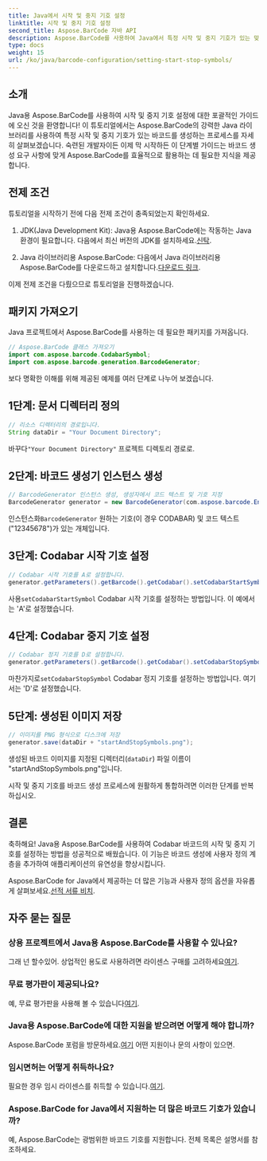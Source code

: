 ```yaml
---
title: Java에서 시작 및 중지 기호 설정
linktitle: 시작 및 중지 기호 설정
second_title: Aspose.BarCode 자바 API
description: Aspose.BarCode를 사용하여 Java에서 특정 시작 및 중지 기호가 있는 맞춤형 Codabar 바코드를 생성하세요. 원활한 통합을 위한 단계별 가이드를 따르세요.
type: docs
weight: 15
url: /ko/java/barcode-configuration/setting-start-stop-symbols/
---
```


## 소개

Java용 Aspose.BarCode를 사용하여 시작 및 중지 기호 설정에 대한 포괄적인 가이드에 오신 것을 환영합니다! 이 튜토리얼에서는 Aspose.BarCode의 강력한 Java 라이브러리를 사용하여 특정 시작 및 중지 기호가 있는 바코드를 생성하는 프로세스를 자세히 살펴보겠습니다. 숙련된 개발자이든 이제 막 시작하든 이 단계별 가이드는 바코드 생성 요구 사항에 맞게 Aspose.BarCode를 효율적으로 활용하는 데 필요한 지식을 제공합니다.

## 전제 조건

튜토리얼을 시작하기 전에 다음 전제 조건이 충족되었는지 확인하세요.

1.  JDK(Java Development Kit): Java용 Aspose.BarCode에는 작동하는 Java 환경이 필요합니다. 다음에서 최신 버전의 JDK를 설치하세요.[신탁](https://www.oracle.com/java/technologies/javase-downloads.html).

2.  Java 라이브러리용 Aspose.BarCode: 다음에서 Java 라이브러리용 Aspose.BarCode를 다운로드하고 설치합니다.[다운로드 링크](https://releases.aspose.com/barcode/java/).

이제 전제 조건을 다뤘으므로 튜토리얼을 진행하겠습니다.

## 패키지 가져오기

Java 프로젝트에서 Aspose.BarCode를 사용하는 데 필요한 패키지를 가져옵니다.

```java
// Aspose.BarCode 클래스 가져오기
import com.aspose.barcode.CodabarSymbol;
import com.aspose.barcode.generation.BarcodeGenerator;
```

보다 명확한 이해를 위해 제공된 예제를 여러 단계로 나누어 보겠습니다.

## 1단계: 문서 디렉터리 정의

```java
// 리소스 디렉터리의 경로입니다.
String dataDir = "Your Document Directory";
```

 바꾸다`"Your Document Directory"` 프로젝트 디렉토리 경로로.

## 2단계: 바코드 생성기 인스턴스 생성

```java
// BarcodeGenerator 인스턴스 생성, 생성자에서 코드 텍스트 및 기호 지정
BarcodeGenerator generator = new BarcodeGenerator(com.aspose.barcode.EncodeTypes.CODABAR, "12345678");
```

 인스턴스화`BarcodeGenerator` 원하는 기호(이 경우 CODABAR) 및 코드 텍스트("12345678")가 있는 개체입니다.

## 3단계: Codabar 시작 기호 설정

```java
// Codabar 시작 기호를 A로 설정합니다.
generator.getParameters().getBarcode().getCodabar().setCodabarStartSymbol(CodabarSymbol.A);
```

 사용`setCodabarStartSymbol` Codabar 시작 기호를 설정하는 방법입니다. 이 예에서는 'A'로 설정했습니다.

## 4단계: Codabar 중지 기호 설정

```java
// Codabar 정지 기호를 D로 설정합니다.
generator.getParameters().getBarcode().getCodabar().setCodabarStopSymbol(CodabarSymbol.D);
```

 마찬가지로`setCodabarStopSymbol` Codabar 정지 기호를 설정하는 방법입니다. 여기서는 'D'로 설정했습니다.

## 5단계: 생성된 이미지 저장

```java
// 이미지를 PNG 형식으로 디스크에 저장
generator.save(dataDir + "startAndStopSymbols.png");
```

생성된 바코드 이미지를 지정된 디렉터리(`dataDir`) 파일 이름이 "startAndStopSymbols.png"입니다.

시작 및 중지 기호를 바코드 생성 프로세스에 원활하게 통합하려면 이러한 단계를 반복하십시오.

## 결론

축하해요! Java용 Aspose.BarCode를 사용하여 Codabar 바코드의 시작 및 중지 기호를 설정하는 방법을 성공적으로 배웠습니다. 이 기능은 바코드 생성에 사용자 정의 계층을 추가하여 애플리케이션의 유연성을 향상시킵니다.

 Aspose.BarCode for Java에서 제공하는 더 많은 기능과 사용자 정의 옵션을 자유롭게 살펴보세요.[선적 서류 비치](https://reference.aspose.com/barcode/java/).

## 자주 묻는 질문

### 상용 프로젝트에서 Java용 Aspose.BarCode를 사용할 수 있나요?
 그래 넌 할수있어. 상업적인 용도로 사용하려면 라이센스 구매를 고려하세요[여기](https://purchase.aspose.com/buy).

### 무료 평가판이 제공되나요?
 예, 무료 평가판을 사용해 볼 수 있습니다[여기](https://releases.aspose.com/).

### Java용 Aspose.BarCode에 대한 지원을 받으려면 어떻게 해야 합니까?
 Aspose.BarCode 포럼을 방문하세요.[여기](https://forum.aspose.com/c/barcode/13) 어떤 지원이나 문의 사항이 있으면.

### 임시면허는 어떻게 취득하나요?
 필요한 경우 임시 라이센스를 취득할 수 있습니다.[여기](https://purchase.aspose.com/temporary-license/).

### Aspose.BarCode for Java에서 지원하는 더 많은 바코드 기호가 있습니까?
예, Aspose.BarCode는 광범위한 바코드 기호를 지원합니다. 전체 목록은 설명서를 참조하세요.

